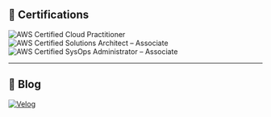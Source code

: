 

## 🏅 Certifications

![AWS Certified Cloud Practitioner](https://img.shields.io/badge/AWS_CLF-232F3E?style=for-the-badge&logo=amazonaws&logoColor=white)
![AWS Certified Solutions Architect – Associate](https://img.shields.io/badge/AWS_SAA-232F3E?style=for-the-badge&logo=amazonaws&logoColor=white)
![AWS Certified SysOps Administrator – Associate](https://img.shields.io/badge/AWS_SOA-232F3E?style=for-the-badge&logo=amazonaws&logoColor=white)

---

## 📝 Blog

[![Velog](https://img.shields.io/badge/Velog-20C997?style=for-the-badge&logo=velog&logoColor=white)](https://velog.io/@whdbtjd/posts)
